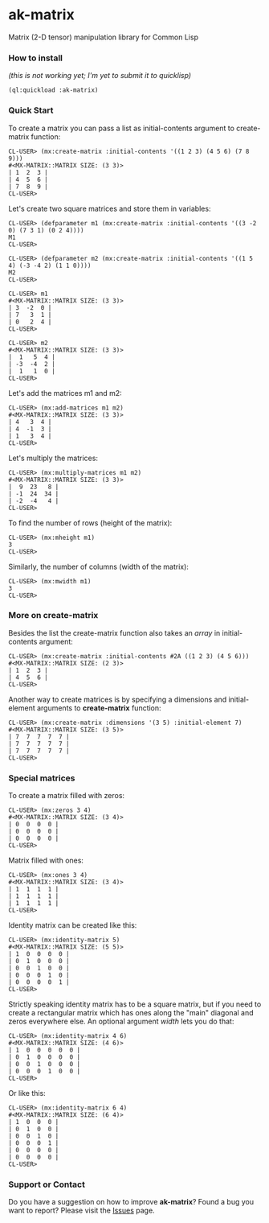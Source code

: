 # ak-matrix

Matrix (2-D tensor) manipulation library for Common Lisp

### How to install
_(this is not working yet; I'm yet to submit it to quicklisp)_

```
(ql:quickload :ak-matrix)
```


### Quick Start

To create a matrix you can pass a list as initial-contents argument to create-matrix function:
```
CL-USER> (mx:create-matrix :initial-contents '((1 2 3) (4 5 6) (7 8 9)))
#<MX-MATRIX::MATRIX SIZE: (3 3)>
| 1  2  3 |
| 4  5  6 |
| 7  8  9 |
CL-USER> 
```

Let's create two square matrices and store them in variables:
```
CL-USER> (defparameter m1 (mx:create-matrix :initial-contents '((3 -2 0) (7 3 1) (0 2 4))))
M1
CL-USER> 

CL-USER> (defparameter m2 (mx:create-matrix :initial-contents '((1 5 4) (-3 -4 2) (1 1 0))))
M2
CL-USER> 

CL-USER> m1
#<MX-MATRIX::MATRIX SIZE: (3 3)>
| 3  -2  0 |
| 7   3  1 |
| 0   2  4 |
CL-USER> 

CL-USER> m2
#<MX-MATRIX::MATRIX SIZE: (3 3)>
|  1   5  4 |
| -3  -4  2 |
|  1   1  0 |
CL-USER> 
```

Let's add the matrices m1 and m2:
```
CL-USER> (mx:add-matrices m1 m2)
#<MX-MATRIX::MATRIX SIZE: (3 3)>
| 4   3  4 |
| 4  -1  3 |
| 1   3  4 |
CL-USER> 
```

Let's multiply the matrices:
```
CL-USER> (mx:multiply-matrices m1 m2)
#<MX-MATRIX::MATRIX SIZE: (3 3)>
|  9  23   8 |
| -1  24  34 |
| -2  -4   4 |
CL-USER> 
```

To find the number of rows (height of the matrix):
```
CL-USER> (mx:mheight m1)
3
CL-USER> 
```

Similarly, the number of columns (width of the matrix):
```
CL-USER> (mx:mwidth m1)
3
CL-USER> 
```

### More on create-matrix

Besides the list the create-matrix function also takes an _array_ in initial-contents argument:
```
CL-USER> (mx:create-matrix :initial-contents #2A ((1 2 3) (4 5 6)))
#<MX-MATRIX::MATRIX SIZE: (2 3)>
| 1  2  3 |
| 4  5  6 |
CL-USER> 
```

Another way to create matrices is by specifying a dimensions and initial-element arguments to **create-matrix** function:
```
CL-USER> (mx:create-matrix :dimensions '(3 5) :initial-element 7)
#<MX-MATRIX::MATRIX SIZE: (3 5)>
| 7  7  7  7  7 |
| 7  7  7  7  7 |
| 7  7  7  7  7 |
CL-USER> 
```

### Special matrices
To create a matrix filled with zeros:
```
CL-USER> (mx:zeros 3 4)
#<MX-MATRIX::MATRIX SIZE: (3 4)>
| 0  0  0  0 |
| 0  0  0  0 |
| 0  0  0  0 |
CL-USER> 
```

Matrix filled with ones:
```
CL-USER> (mx:ones 3 4)
#<MX-MATRIX::MATRIX SIZE: (3 4)>
| 1  1  1  1 |
| 1  1  1  1 |
| 1  1  1  1 |
CL-USER> 
```

Identity matrix can be created like this:
```
CL-USER> (mx:identity-matrix 5)
#<MX-MATRIX::MATRIX SIZE: (5 5)>
| 1  0  0  0  0 |
| 0  1  0  0  0 |
| 0  0  1  0  0 |
| 0  0  0  1  0 |
| 0  0  0  0  1 |
CL-USER> 
```

Strictly speaking identity matrix has to be a square matrix, but if you need to create a rectangular matrix which has ones along the "main" diagonal and zeros everywhere else. An optional argument _width_ lets you do that:
```
CL-USER> (mx:identity-matrix 4 6)
#<MX-MATRIX::MATRIX SIZE: (4 6)>
| 1  0  0  0  0  0 |
| 0  1  0  0  0  0 |
| 0  0  1  0  0  0 |
| 0  0  0  1  0  0 |
CL-USER> 
```

Or like this:
```
CL-USER> (mx:identity-matrix 6 4)
#<MX-MATRIX::MATRIX SIZE: (6 4)>
| 1  0  0  0 |
| 0  1  0  0 |
| 0  0  1  0 |
| 0  0  0  1 |
| 0  0  0  0 |
| 0  0  0  0 |
CL-USER> 
```


### Support or Contact

Do you have a suggestion on how to improve **ak-matrix**? Found a bug you want to report?
Please visit the [Issues](https://github.com/andrei12/ak-matrix/issues) page.

